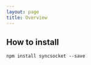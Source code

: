 ```yaml
---
layout: page
title: Overview
---
```


## How to install

```shell
npm install syncsocket --save
```
